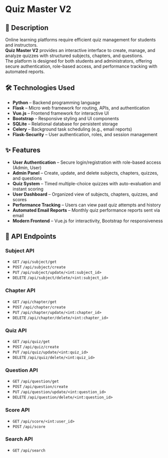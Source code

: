 # Quiz Master V2

## 📌 Description
Online learning platforms require efficient quiz management for students and instructors.  
**Quiz Master V2** provides an interactive interface to create, manage, and analyze quizzes with structured subjects, chapters, and questions.  
The platform is designed for both students and administrators, offering secure authentication, role-based access, and performance tracking with automated reports.

## 🛠️ Technologies Used
- **Python** – Backend programming language  
- **Flask** – Micro web framework for routing, APIs, and authentication  
- **Vue.js** – Frontend framework for interactive UI  
- **Bootstrap** – Responsive styling and UI components  
- **SQLite** – Relational database for persistent storage  
- **Celery** – Background task scheduling (e.g., email reports)  
- **Flask-Security** – User authentication, roles, and session management  

## ✨ Features
- **User Authentication** – Secure login/registration with role-based access (Admin, User)  
- **Admin Panel** – Create, update, and delete subjects, chapters, quizzes, and questions  
- **Quiz System** – Timed multiple-choice quizzes with auto-evaluation and instant scoring  
- **User Dashboard** – Organized view of subjects, chapters, quizzes, and scores  
- **Performance Tracking** – Users can view past quiz attempts and history  
- **Automated Email Reports** – Monthly quiz performance reports sent via email  
- **Modern Frontend** – Vue.js for interactivity, Bootstrap for responsiveness  

## 🔗 API Endpoints
### **Subject API**
- `GET` `/api/subject/get`  
- `POST` `/api/subject/create`  
- `PUT` `/api/subject/update/<int:subject_id>`  
- `DELETE` `/api/subject/delete/<int:subject_id>`  

### **Chapter API**
- `GET` `/api/chapter/get`  
- `POST` `/api/chapter/create`  
- `PUT` `/api/chapter/update/<int:chapter_id>`  
- `DELETE` `/api/chapter/delete/<int:chapter_id>`  

### **Quiz API**
- `GET` `/api/quiz/get`  
- `POST` `/api/quiz/create`  
- `PUT` `/api/quiz/update/<int:quiz_id>`  
- `DELETE` `/api/quiz/delete/<int:quiz_id>`  

### **Question API**
- `GET` `/api/question/get`  
- `POST` `/api/question/create`  
- `PUT` `/api/question/update/<int:question_id>`  
- `DELETE` `/api/question/delete/<int:question_id>`  

### **Score API**
- `GET` `/api/score/<int:user_id>`  
- `POST` `/api/score`  

### **Search API**
- `GET` `/api/search`  
